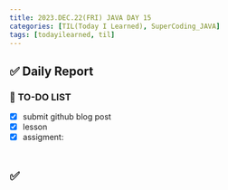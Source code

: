 ```yaml
---
title: 2023.DEC.22(FRI) JAVA DAY 15
categories: [TIL(Today I Learned), SuperCoding_JAVA]
tags: [todayilearned, til]
---
```


## ✅ Daily Report

### 📌 **TO-DO LIST**

- [x] submit github blog post
- [x] lesson
- [x] assigment:
      <br>
      <br>

## ✅
